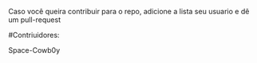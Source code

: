 Caso você queira contribuir para o repo, adicione a lista seu usuario e dê um pull-request

#Contriuidores:

Space-Cowb0y
